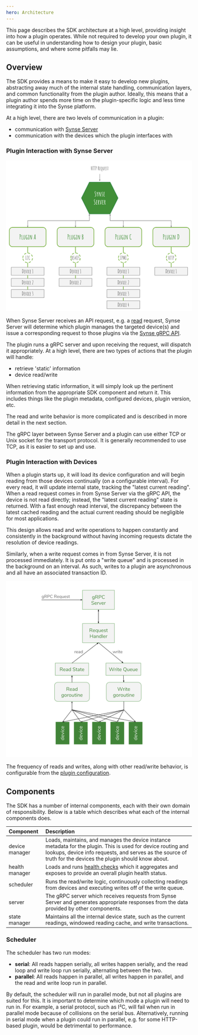 ```yaml
---
hero: Architecture 
---
```


This page describes the SDK architecture at a high level, providing insight into how
a plugin operates. While not required to develop your own plugin, it can be useful
in understanding how to design your plugin, basic assumptions, and where some pitfalls
may lie.

## Overview

The SDK provides a means to make it easy to develop new plugins, abstracting away much
of the internal state handling, communication layers, and common functionality from the
plugin author. Ideally, this means that a plugin author spends more time on the
plugin-specific logic and less time integrating it into the Synse platform.

At a high level, there are two levels of communication in a plugin:

- communication with [Synse Server](../server/intro.md)
- communication with the devices which the plugin interfaces with

### Plugin Interaction with Synse Server

![](../assets/img/arch.svg)

When Synse Server receives an API request, e.g. a [read](../server/api.v3.md#read) request,
Synse Server will determine which plugin manages the targeted device(s) and issue a
corresponding request to those plugins via the [Synse gRPC API](https://github.com/vapor-ware/synse-server-grpc).

The plugin runs a gRPC server and upon receiving the request, will dispatch it appropriately.
At a high level, there are two types of actions that the plugin will handle:

- retrieve 'static' information
- device read/write

When retrieving static information, it will simply look up the pertinent information
from the appropriate SDK component and return it. This includes things like the plugin
metadata, configured devices, plugin version, etc.

The read and write behavior is more complicated and is described in more detail in the
next section.

The gRPC layer between Synse Server and a plugin can use either TCP or Unix socket
for the transport protocol. It is generally recommended to use TCP, as it is easier
to set up and use.

### Plugin Interaction with Devices

When a plugin starts up, it will load its device configuration and will begin reading from
those devices continually (on a configurable interval). For every read, it will update internal
state, tracking the "latest current reading". When a read request comes in from Synse Server via
the gRPC API, the device is not read directly; instead, the "latest current reading" state is
returned. With a fast enough read interval, the discrepancy between the latest cached reading and
the actual current reading should be negligible for most applications.

This design allows read and write operations to happen constantly and consistently in the background
without having incoming requests dictate the resolution of device readings.

Similarly, when a write request comes in from Synse Server, it is not processed immediately.
It is put onto a "write queue" and is processed in the background on an interval. As such,
writes to a plugin are asynchronous and all have an associated transaction ID.

![](../assets/img/plugin-arch.svg)

The frequency of reads and writes, along with other read/write behavior, is configurable
from the [plugin configuration](configuration/plugin.md#configuration-options).

## Components

The SDK has a number of internal components, each with their own domain of responsibility. Below
is a table which describes what each of the internal components does.

| Component | Description |
| :-------- | :---------- |
| device manager | Loads, maintains, and manages the device instance metadata for the plugin. This is used for device routing and lookups, device info requests, and serves as the source of truth for the devices the plugin should know about. |
| health manager | Loads and runs [health checks](concepts/plugin_health.md) which it aggregates and exposes to provide an overall plugin health status. |
| scheduler | Runs the read/write logic, continuously collecting readings from devices and executing writes off of the write queue. |
| server | The gRPC server which receives requests from Synse Server and generates appropriate responses from the data provided by other components. |
| state manager | Maintains all the internal device state, such as the current readings, windowed reading cache, and write transactions. |

### Scheduler

The scheduler has two run modes:

- **serial**: All reads happen serially, all writes happen serially, and the read loop
  and write loop run serially, alternating between the two.
- **parallel**: All reads happen in parallel, all writes happen in parallel, and the read
  and write loop run in parallel.
  
By default, the scheduler will run in parallel mode, but not all plugins are suited for
this. It is important to determine which mode a plugin will need to run in. For example,
a serial protocol, such as I²C, will fail when run in parallel mode because of collisions
on the serial bus. Alternatively, running in serial mode when a plugin could run in parallel,
e.g. for some HTTP-based plugin, would be detrimental to performance.

